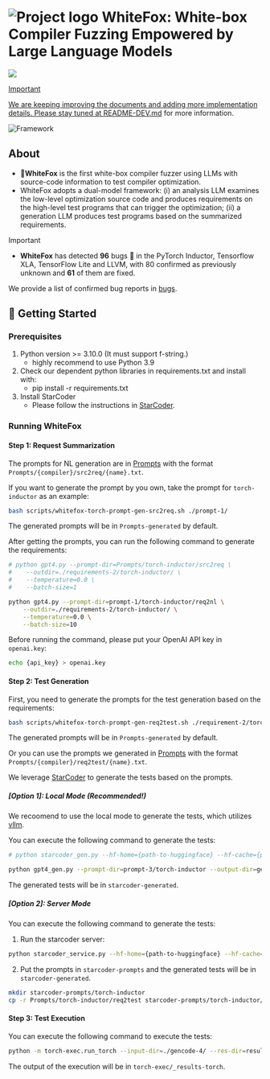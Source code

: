 # ![Project logo](assets/logo.svg) WhiteFox: White-box Compiler Fuzzing Empowered by Large Language Models

<p align="left">
    <a href="https://arxiv.org/abs/2310.15991"><img src="https://img.shields.io/badge/arXiv-2310.15991-b31b1b.svg?style=for-the-badge">
</p>

> [!IMPORTANT]
> We are keeping improving the documents and adding more implementation details. Please stay tuned at [README-DEV.md](README-DEV.md) for more information.

![Framework](assets/framework.svg)

## About

* 🦊**WhiteFox** is the first white-box compiler fuzzer using LLMs with source-code information to test compiler optimization.
* WhiteFox adopts a dual-model framework: (i) an analysis LLM examines the low-level optimization source code and produces requirements on the high-level test programs that can trigger the optimization; (ii) a generation LLM produces test programs based on the summarized requirements.

> [!IMPORTANT]
> * **WhiteFox** has detected **96** bugs 🐛 in the PyTorch Inductor, Tensorflow XLA, TensorFlow Lite and LLVM, with 80 confirmed as previously unknown and **61** of them are fixed.

We provide a list of confirmed bug reports in [bugs](bugs.csv).

## 🔨 Getting Started

### Prerequisites

1. Python version >= 3.10.0 (It must support f-string.)
    - highly recommend to use Python 3.9
2. Check our dependent python libraries in requirements.txt and install with:
    - pip install -r requirements.txt
3. Install StarCoder
    - Please follow the instructions in [StarCoder](https://huggingface.co/bigcode/starcoder).

### Running WhiteFox

#### Step 1: Request Summarization

The prompts for NL generation are in [Prompts](Prompts) with the format `Prompts/{compiler}/src2req/{name}.txt`.

If you want to generate the prompt by you own, take the prompt for `torch-inductor` as an example:

```bash
bash scripts/whitefox-torch-prompt-gen-src2req.sh ./prompt-1/
```
The generated prompts will be in `Prompts-generated` by default.

After getting the prompts, you can run the following command to generate the requirements:

```bash
# python gpt4.py --prompt-dir=Prompts/torch-inductor/src2req \ 
#    --outdir=./requirements-2/torch-inductor/ \
#    --temperature=0.0 \
#    --batch-size=1
```

```bash
python gpt4.py --prompt-dir=prompt-1/torch-inductor/req2nl \
    --outdir=./requirements-2/torch-inductor/ \
    --temperature=0.0 \
    --batch-size=10
```
Before running the command, please put your OpenAI API key in `openai.key`:

```bash
echo {api_key} > openai.key
```

#### Step 2: Test Generation
First, you need to generate the prompts for the test generation based on the requirements:

```bash
bash scripts/whitefox-torch-prompt-gen-req2test.sh ./requirement-2/torch-inductor ./prompt-3
```
The generated prompts will be in `Prompts-generated` by default.


Or you can use the prompts we generated in [Prompts](Prompts) with the format `Prompts/{compiler}/req2test/{name}.txt`.

We leverage [StarCoder](https://huggingface.co/bigcode/starcoder) to generate the tests based on the prompts.


##### [Option 1]: Local Mode (Recommended!)

We recoomend to use the local mode to generate the tests, which utilizes [vllm](https://github.com/vllm-project/vllm).

You can execute the following command to generate the tests:

```bash
# python starcoder_gen.py --hf-home={path-to-huggingface} --hf-cache={path-to-huggingface-cache} --prompt-dir=Prompts/torch-inductor/req2test ----output-dir=starcoder-generated --num=10
```

```bash
python gpt4_gen.py --prompt-dir=prompt-3/torch-inductor --output-dir=gencode-4 --num=10
```

The generated tests will be in `starcoder-generated`.

##### [Option 2]: Server Mode

You can execute the following command to generate the tests:

1. Run the starcoder server:

```bash
python starcoder_service.py --hf-home={path-to-huggingface} --hf-cache={path-to-huggingface-cache} --prompt-dir=starcoder-prompts --outdir=starcoder-generated --device='cuda:0' --num=10 --batch_size=10
```

2. Put the prompts in `starcoder-prompts` and the generated tests will be in `starcoder-generated`.

```bash
mkdir starcoder-prompts/torch-inductor
cp -r Prompts/torch-inductor/req2test starcoder-prompts/torch-inductor/
```

#### Step 3: Test Execution

You can execute the following command to execute the tests:

```bash
python -m torch-exec.run_torch --input-dir=./gencode-4/ --res-dir=result-4
```

The output of the execution will be in `torch-exec/_results-torch`.
